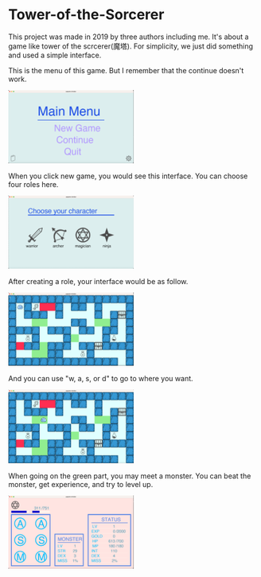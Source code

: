 # Tower-of-the-Sorcerer
This project was made in 2019 by three authors including me. It's about a game like tower of the scrcerer(魔塔). For simplicity, we just did something and used a simple interface.


This is the menu of this game. But I remember that the continue doesn't work.

<img src="menu.png" width=50% height=50%/>


When you click new game, you would see this interface. You can choose four roles here.

<img src="player.png" width=50% height=50%/>


After creating a role, your interface would be as follow.

<img src="game.png" width=50% height=50%/>


And you can use "w, a, s, or d" to go to where you want.

<img src="green.png" width=50% height=50%/>


When going on the green part, you may meet a monster. You can beat the monster, get experience, and try to level up.

<img src="play.png" width=50% height=50%/>
